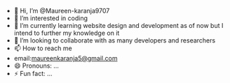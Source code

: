 - 👋 Hi, I’m @Maureen-karanja9707
- 👀 I’m interested in coding
- 🌱 I’m currently learning website design and development as of now but I intend to further my knowledge on it
- 💞️ I’m looking to collaborate with as many developers and researchers
- 📫 How to reach me
- email:maureenkaranja5@gmail.com
- 😄 Pronouns: ...
- ⚡ Fun fact: ...

<!---
Maureen-karanja9707/Maureen-karanja9707 is a ✨ special ✨ repository because its `README.md` (this file) appears on your GitHub profile.
You can click the Preview link to take a look at your changes.
--->
